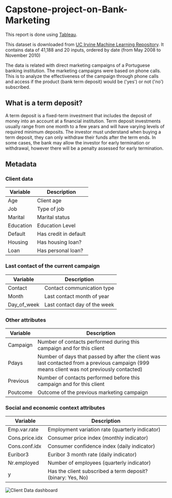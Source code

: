 # Capstone-project-on-Bank-Marketing

This report is done using [Tableau](https://public.tableau.com/app/profile/winnie.fong/viz/WinnieFong_CapstoneProject/TermDepositCampaign).

This dataset is downloaded from [UC Irvine Machine Learning Repository](https://archive.ics.uci.edu/dataset/222/bank+marketing). It contains data of 41,188 and 20 inputs, ordered by date (from May 2008 to November 2010) 


The data is related with direct marketing campaigns of a Portuguese banking institution. The marketing campaigns were based on phone calls. This is to analyze the effectiveness of the campaign through phone calls and access if the product (bank term deposit) would be ('yes') or not ('no') subscribed. 

## What is a term deposit?
A term deposit is a fixed-term investment that includes the deposit of money into an account at a financial institution. Term deposit investments usually range from one month to a few years and will have varying levels of required minimum deposits.
The investor must understand when buying a term deposit, they can only withdraw their funds after the term ends. In some cases, the bank may allow the investor for early termination or withdrawal, however there will be a penalty assessed for early termination.

## Metadata
### Client data
|**Variable** |**Description** |
|--|--|
|Age |Client age |
|Job |Type of job |
|Marital |Marital status |
|Education |Education Level |
|Default |Has credit in default |
|Housing |Has housing loan? |
|Loan |Has personal loan? |

### Last contact of the current campaign
|**Variable** | **Description** |
|--|--|
|Contact |Contact communication type |
|Month |Last contact month of year |
|Day_of_week |Last contact day of the week |

### Other attributes
|**Variable** |**Description** |
|--|--|
|Campaign |Number of contacts performed during this campaign and for this client |
|Pdays |Number of days that passed by after the client was last contacted from a previous campaign (999 means client was not previously contacted) |
|Previous |Number of contacts performed before this campaign and for this client |
|Poutcome |Outcome of the previous marketing campaign |

### Social and economic context attributes
|**Variable** |**Description** |
|--|--|
|Emp.var.rate |Employment variation rate (quarterly indicator) |
|Cons.price.idx |Consumer price index (monthly indicator) |
|Cons.conf.idx |Consumer confidence index (daily indicator) |
|Euribor3 |Euribor 3 month rate (daily indicator) |
|Nr.employed |Number of employees (quarterly indicator) |
|y |Has the client subscribed a term deposit? (binary: Yes, No) |

![Client Data dashboard](https://github.com/WinnieFongWL/Capstone-project-on-Bank-Marketing/assets/144866583/7f149b43-8c20-45f1-944d-dba46d2e3858)
